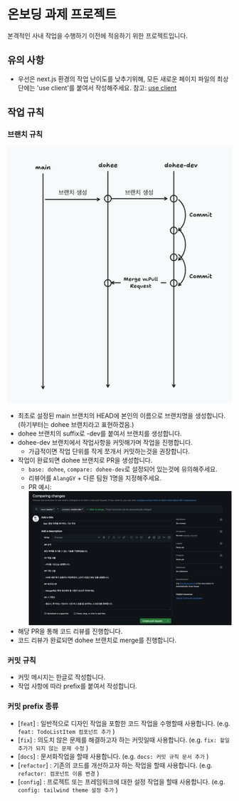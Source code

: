 # 온보딩 과제 프로젝트

본격적인 사내 작업을 수행하기 이전에 적응하기 위한 프로젝트입니다.

## 유의 사항

- 우선은 next.js 환경의 작업 난이도를 낮추기위해, 모든 새로운 페이지 파일의 최상단에는 'use client'를 붙여서 작성해주세요. 참고: [use client](https://nextjs.org/docs/app/api-reference/directives/use-client)

## 작업 규칙

### 브랜치 규칙

![브랜치 규칙](./docs/branch-rule.png)

- 최초로 설정된 main 브랜치의 HEAD에 본인의 이름으로 브랜치명을 생성합니다. (하기부터는 dohee 브랜치라고 표현하겠음.)
- dohee 브랜치의 suffix로 -dev를 붙여서 브랜치를 생성합니다.
- dohee-dev 브랜치에서 작업사항을 커밋해가며 작업을 진행합니다.
  - 가급적이면 작업 단위를 작게 쪼개서 커밋하는것을 권장합니다.
- 작업이 완료되면 dohee 브랜치로 PR을 생성합니다.
  - `base: dohee`, `compare: dohee-dev`로 설정되어 있는것에 유의해주세요.
  - 리뷰어를 `AlangGY` + 다른 팀원 1명을 지정해주세요.
  - PR 예시: ![PR 예시](./docs/pr-example.png)
- 해당 PR을 통해 코드 리뷰를 진행합니다.
- 코드 리뷰가 완료되면 dohee 브랜치로 merge를 진행합니다.

### 커밋 규칙

- 커밋 메시지는 한글로 작성합니다.
- 작업 사항에 따라 prefix를 붙여서 작성합니다.

### 커밋 prefix 종류

- [`feat`] : 일반적으로 디자인 작업을 포함한 코드 작업을 수행할때 사용합니다. (e.g. `feat: TodoListItem 컴포넌트 추가` )
- [`fix`] : 의도치 않은 문제를 해결하고자 하는 커밋일때 사용합니다. (e.g. `fix: 할일 추가가 되지 않는 문제 수정` )
- [`docs`] : 문서화작업을 할때 사용합니다. (e.g. `docs: 커밋 규칙 문서 추가` )
- [`refactor`] : 기존의 코드를 개선하고자 하는 작업을 할때 사용합니다. (e.g. `refactor: 컴포넌트 이름 변경` )
- [`config`] : 프로젝트 또는 프레임워크에 대한 설정 작업을 할때 사용합니다. (e.g. `config: tailwind theme 설정 추가` )
